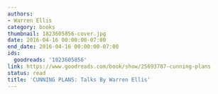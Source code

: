 ```yaml
---
authors:
- Warren Ellis
category: books
thumbnail: 1823605856-cover.jpg
date: 2016-04-16 00:00:00-07:00
end_date: 2016-04-16 00:00:00-07:00
ids:
  goodreads: '1823605856'
link: https://www.goodreads.com/book/show/25693787-cunning-plans
status: read
title: 'CUNNING PLANS: Talks By Warren Ellis'
---
```

